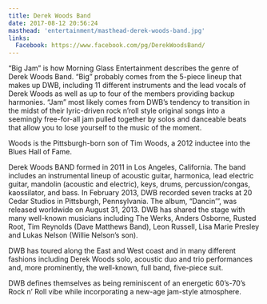 ```yaml
---
title: Derek Woods Band
date: 2017-08-12 20:56:24
masthead: 'entertainment/masthead-derek-woods-band.jpg'
links:
  Facebook: https://www.facebook.com/pg/DerekWoodsBand/
---
```


“Big Jam” is how Morning Glass Entertainment describes the genre of Derek Woods Band. “Big” probably comes from the 5-piece lineup that makes up DWB, including 11 different instruments and the lead vocals of Derek Woods as well as up to four of the members providing backup harmonies. “Jam” most likely comes from DWB’s tendency to transition in the midst of their lyric-driven rock n’roll style original songs into a seemingly free-for-all jam pulled together by solos and danceable beats that allow you to lose yourself to the music of the moment.

Woods is the Pittsburgh-born son of Tim Woods, a 2012 inductee into the Blues Hall of Fame. 

Derek Woods BAND formed in 2011 in Los Angeles, California. The band includes an instrumental lineup of acoustic guitar, harmonica, lead electric guitar, mandolin (acoustic and electric), keys, drums, percussion/congas, kaossilator, and bass. In February 2013, DWB recorded seven tracks at 20 Cedar Studios in Pittsburgh, Pennsylvania. The album, “Dancin’”, was released worldwide on August 31, 2013. DWB has shared the stage with many well-known musicians including The Werks, Anders Osborne, Rusted Root, Tim Reynolds (Dave Matthews Band), Leon Russell, Lisa Marie Presley and Lukas Nelson (Willie Nelson’s son).

DWB has toured along the East and West coast and in many different fashions including Derek Woods solo, acoustic duo and trio performances and, more prominently, the well-known, full band, five-piece suit.

DWB defines themselves as being reminiscent of an energetic 60’s-70’s Rock n’ Roll vibe while incorporating a new-age jam-style atmosphere.